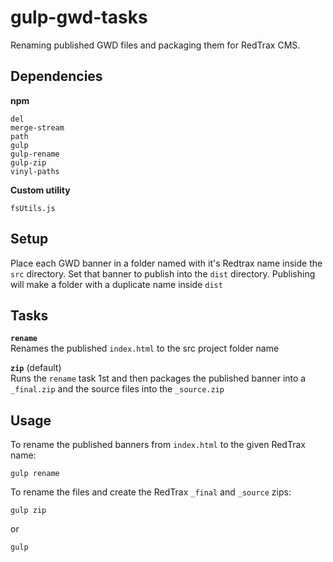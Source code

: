 # gulp-gwd-tasks
Renaming published GWD files and packaging them for RedTrax CMS.

## Dependencies
**npm**

```cli
del
merge-stream
path
gulp
gulp-rename
gulp-zip
vinyl-paths
```

**Custom utility**
```cli
fsUtils.js
```

## Setup
Place each GWD banner in a folder named with it's Redtrax name inside the `src` directory. Set that banner to publish into the `dist` directory. Publishing will make a folder with a duplicate name inside `dist`

## Tasks
**`rename`**\
Renames the published `index.html` to the src project folder name

**`zip`** (default)\
Runs the `rename` task 1st and then packages the published banner into a `_final.zip` and the source files into the `_source.zip`

## Usage
To rename the published banners from `index.html` to the given RedTrax name:
```cli
gulp rename
```
To rename the files and create the RedTrax `_final` and `_source` zips:
```cli
gulp zip
```
or
```cli
gulp
```
